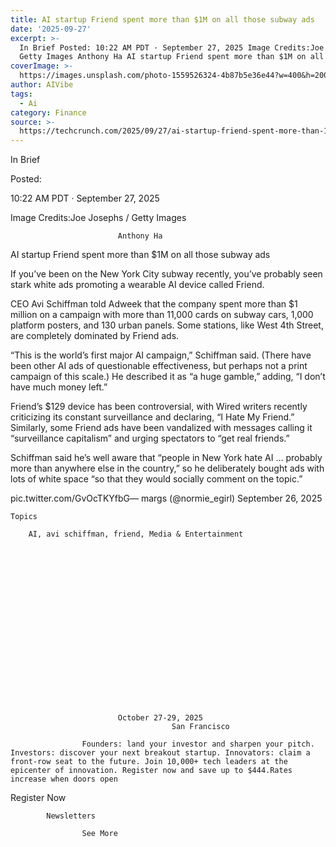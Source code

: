 ```yaml
---
title: AI startup Friend spent more than $1M on all those subway ads
date: '2025-09-27'
excerpt: >-
  In Brief Posted: 10:22 AM PDT · September 27, 2025 Image Credits:Joe Josephs /
  Getty Images Anthony Ha AI startup Friend spent more than $1M on all th...
coverImage: >-
  https://images.unsplash.com/photo-1559526324-4b87b5e36e44?w=400&h=200&fit=crop&auto=format
author: AIVibe
tags:
  - Ai
category: Finance
source: >-
  https://techcrunch.com/2025/09/27/ai-startup-friend-spent-more-than-1m-on-all-those-subway-ads/
---
```

In Brief



Posted:


10:22 AM PDT · September 27, 2025



Image Credits:Joe Josephs / Getty Images



	
		
							
											
									
					
		
							Anthony Ha
					
	



AI startup Friend spent more than $1M on all those subway ads


If you’ve been on the New York City subway recently, you’ve probably seen stark white ads promoting a wearable AI device called Friend.

CEO Avi Schiffman told Adweek that the company spent more than $1 million on a campaign with more than 11,000 cards on subway cars, 1,000 platform posters, and 130 urban panels. Some stations, like West 4th Street, are completely dominated by Friend ads.


	
	




	
	



“This is the world’s first major AI campaign,” Schiffman said. (There have been other AI ads of questionable effectiveness, but perhaps not a print campaign of this scale.) He described it as “a huge gamble,” adding, “I don’t have much money left.”

Friend’s $129 device has been controversial, with Wired writers recently criticizing its constant surveillance and declaring, “I Hate My Friend.” Similarly, some Friend ads have been vandalized with messages calling it “surveillance capitalism” and urging spectators to “get real friends.”

Schiffman said he’s well aware that “people in New York hate AI … probably more than anywhere else in the country,” so he deliberately bought ads with lots of white space “so that they would socially comment on the topic.”


 pic.twitter.com/GvOcTKYfbG— margs (@normie_egirl) September 26, 2025




	Topics
	
		AI, avi schiffman, friend, Media & Entertainment	









	
	






	
					
				
							October 27-29, 2025
										San Francisco
					
					Founders: land your investor and sharpen your pitch. Investors: discover your next breakout startup. Innovators: claim a front-row seat to the future. Join 10,000+ tech leaders at the epicenter of innovation. Register now and save up to $444.Rates increase when doors open
				


Register Now


	








	
		
			Newsletters
							
					See More
				
			
